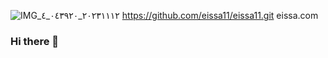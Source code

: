 ![IMG_٢٠٢٣١١١٢_٠٤٣٩٢٠_٤](https://github.com/eissa11/eissa11/assets/79692573/f23a199f-ea2d-49c2-b08c-b018eb0a21a1)
https://github.com/eissa11/eissa11.git
eissa.com
### Hi there 👋

<!--
**eissa11/eissa11** is a ✨ _special_ ✨ repository because its `README.md` (this file) appears on your GitHub profile.

Here are some ideas to get you started:

- 🔭 I’m currently working on ...
- 🌱 I’m currently learning ...
- 🌍 I’m looking to collaborate on ...
- 🤔 I’m looking for help with ...
- 💬 Ask me about ...
- 📫 How to reach me: ...
- 😄 Pronouns: ...
- ⚡ Fun fact: ...
-->
